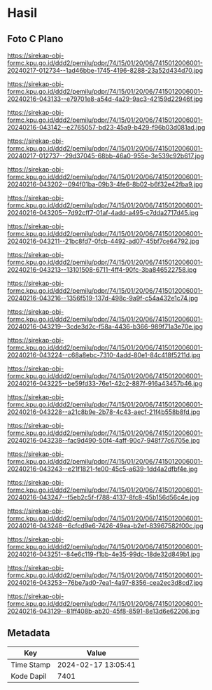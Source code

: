 # Hasil

## Foto C Plano

https://sirekap-obj-formc.kpu.go.id/ddd2/pemilu/pdpr/74/15/01/20/06/7415012006001-20240217-012734--1ad46bbe-1745-4196-8288-23a52d434d70.jpg

https://sirekap-obj-formc.kpu.go.id/ddd2/pemilu/pdpr/74/15/01/20/06/7415012006001-20240216-043133--e79701e8-a54d-4a29-9ac3-42159d22946f.jpg

https://sirekap-obj-formc.kpu.go.id/ddd2/pemilu/pdpr/74/15/01/20/06/7415012006001-20240216-043142--e2765057-bd23-45a9-b429-f96b03d081ad.jpg

https://sirekap-obj-formc.kpu.go.id/ddd2/pemilu/pdpr/74/15/01/20/06/7415012006001-20240217-012737--29d37045-68bb-46a0-955e-3e539c92b617.jpg

https://sirekap-obj-formc.kpu.go.id/ddd2/pemilu/pdpr/74/15/01/20/06/7415012006001-20240216-043202--094f01ba-09b3-4fe6-8b02-b6f32e42fba9.jpg

https://sirekap-obj-formc.kpu.go.id/ddd2/pemilu/pdpr/74/15/01/20/06/7415012006001-20240216-043205--7d92cff7-01af-4add-a495-c7dda2717d45.jpg

https://sirekap-obj-formc.kpu.go.id/ddd2/pemilu/pdpr/74/15/01/20/06/7415012006001-20240216-043211--21bc8fd7-0fcb-4492-ad07-45bf7ce64792.jpg

https://sirekap-obj-formc.kpu.go.id/ddd2/pemilu/pdpr/74/15/01/20/06/7415012006001-20240216-043213--13101508-6711-4ff4-90fc-3ba846522758.jpg

https://sirekap-obj-formc.kpu.go.id/ddd2/pemilu/pdpr/74/15/01/20/06/7415012006001-20240216-043216--1356f519-137d-498c-9a9f-c54a432e1c74.jpg

https://sirekap-obj-formc.kpu.go.id/ddd2/pemilu/pdpr/74/15/01/20/06/7415012006001-20240216-043219--3cde3d2c-f58a-4436-b366-989f71a3e70e.jpg

https://sirekap-obj-formc.kpu.go.id/ddd2/pemilu/pdpr/74/15/01/20/06/7415012006001-20240216-043224--c68a8ebc-7310-4add-80e1-84c418f5211d.jpg

https://sirekap-obj-formc.kpu.go.id/ddd2/pemilu/pdpr/74/15/01/20/06/7415012006001-20240216-043225--be59fd33-76e1-42c2-887f-916a43457b46.jpg

https://sirekap-obj-formc.kpu.go.id/ddd2/pemilu/pdpr/74/15/01/20/06/7415012006001-20240216-043228--a21c8b9e-2b78-4c43-aecf-21f4b558b8fd.jpg

https://sirekap-obj-formc.kpu.go.id/ddd2/pemilu/pdpr/74/15/01/20/06/7415012006001-20240216-043238--fac9d490-50f4-4aff-90c7-948f77c6705e.jpg

https://sirekap-obj-formc.kpu.go.id/ddd2/pemilu/pdpr/74/15/01/20/06/7415012006001-20240216-043243--e21f1821-fe00-45c5-a639-1dd4a2dfbf4e.jpg

https://sirekap-obj-formc.kpu.go.id/ddd2/pemilu/pdpr/74/15/01/20/06/7415012006001-20240216-043247--f5eb2c5f-f788-4137-8fc8-45b156d56c4e.jpg

https://sirekap-obj-formc.kpu.go.id/ddd2/pemilu/pdpr/74/15/01/20/06/7415012006001-20240216-043248--6cfcd9e6-7426-49ea-b2ef-83967582f00c.jpg

https://sirekap-obj-formc.kpu.go.id/ddd2/pemilu/pdpr/74/15/01/20/06/7415012006001-20240216-043251--84e6c119-f1bb-4e35-99dc-18de32d849b1.jpg

https://sirekap-obj-formc.kpu.go.id/ddd2/pemilu/pdpr/74/15/01/20/06/7415012006001-20240216-043253--76be7ad0-7ea1-4a97-8356-cea2ec3d8cd7.jpg

https://sirekap-obj-formc.kpu.go.id/ddd2/pemilu/pdpr/74/15/01/20/06/7415012006001-20240216-043129--81ff408b-ab20-45f8-8591-8e13d6e62206.jpg


## Metadata

| Key        | Value               |
| ---------- | ------------------- |
| Time Stamp | 2024-02-17 13:05:41 |
| Kode Dapil | 7401                |




